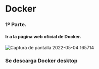 # Docker

### 1º Parte.

#### Ir a la página web oficial de Docker.
![Captura de pantalla 2022-05-04 165714](https://user-images.githubusercontent.com/82807688/166709263-b3b439e4-f060-4bf1-b728-cf054b98e01d.png)

### Se descarga Docker desktop




